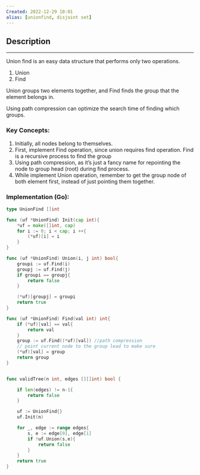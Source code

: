 ```yaml
---
Created: 2022-12-29 10:01
alias: [unionfind, disjoint set]
---
```

## Description
---

Union find is an easy data structure that performs only two operations.

1. Union
2. Find

Union groups two elements together, and Find finds the group that the element belongs in.

Using path compression can optimize the search time of finding which groups.

### Key Concepts:
1. Initially, all nodes belong to themselves.
2. First, implement Find operation, since union requires find operation. Find is a recursive process to find the group
3. Using path compression, as it’s just a fancy name for repointing the node to group head (root) during find process.
4. While implement Union operation, remember to get the group node of both element first, instead of just pointing them together.


### Implementation (Go):

```go
type UnionFind []int

func (uf *UnionFind) Init(cap int){
    *uf = make([]int, cap)
    for i := 0; i < cap; i ++{
        (*uf)[i] = i
    }
}

func (uf *UnionFind) Union(i, j int) bool{
    groupi := uf.Find(i)
    groupj := uf.Find(j)
    if groupi == groupj{
        return false
    }

    (*uf)[groupj] = groupi    
    return true
}

func (uf *UnionFind) Find(val int) int{
    if (*uf)[val] == val{
        return val
    }
    group := uf.Find((*uf)[val]) //path compression
    // point current node to the group lead to make sure 
    (*uf)[val] = group
    return group
}


func validTree(n int, edges [][]int) bool {

    if len(edges) != n-1{
        return false
    }

    uf := UnionFind{}
    uf.Init(n)

    for _, edge := range edges{
        s, e := edge[0], edge[1]
        if !uf.Union(s,e){
            return false
        }
    }
    return true
}
```